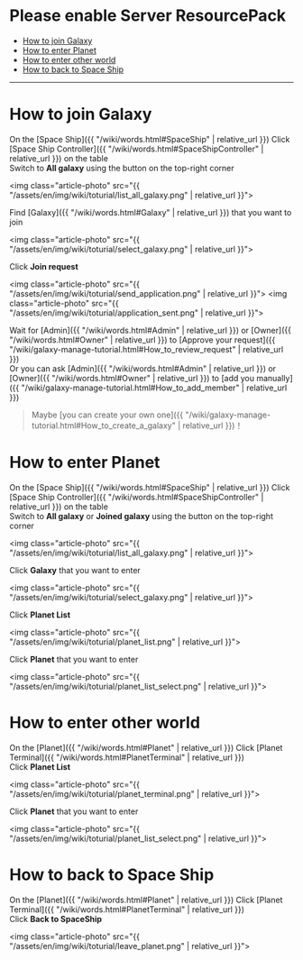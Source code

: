 # Please enable Server ResourcePack

- [How to join Galaxy](#How_to_join_Galaxy)
- [How to enter Planet](#How_to_enter_Planet)
- [How to enter other world](#How_to_enter_other_world)
- [How to back to Space Ship](#How_to_back_to_Space_Ship)
  
---

<a name="How_to_join_Galaxy">

# How to join Galaxy

On the [Space Ship]({{ "/wiki/words.html#SpaceShip" | relative_url }}) Click [Space Ship Controller]({{ "/wiki/words.html#SpaceShipController" | relative_url }}) on the table  
Switch to **All galaxy** using the button on the top-right corner

<img class="article-photo" src="{{ "/assets/en/img/wiki/toturial/list_all_galaxy.png" | relative_url }}">

Find [Galaxy]({{ "/wiki/words.html#Galaxy" | relative_url }}) that you want to join  

<img class="article-photo" src="{{ "/assets/en/img/wiki/toturial/select_galaxy.png" | relative_url }}">

Click **Join request**

<img class="article-photo" src="{{ "/assets/en/img/wiki/toturial/send_application.png" | relative_url }}">
<img class="article-photo" src="{{ "/assets/en/img/wiki/toturial/application_sent.png" | relative_url }}">

Wait for [Admin]({{ "/wiki/words.html#Admin" | relative_url }}) or [Owner]({{ "/wiki/words.html#Owner" | relative_url }}) to [Approve your request]({{ "/wiki/galaxy-manage-tutorial.html#How_to_review_request" | relative_url }})  
Or you can ask [Admin]({{ "/wiki/words.html#Admin" | relative_url }}) or [Owner]({{ "/wiki/words.html#Owner" | relative_url }}) to [add you manually]({{ "/wiki/galaxy-manage-tutorial.html#How_to_add_member" | relative_url }})

> Maybe [you can create your own one]({{ "/wiki/galaxy-manage-tutorial.html#How_to_create_a_galaxy" | relative_url }})！

<a name="How_to_enter_Planet">

# How to enter Planet

On the [Space Ship]({{ "/wiki/words.html#SpaceShip" | relative_url }}) Click [Space Ship Controller]({{ "/wiki/words.html#SpaceShipController" | relative_url }}) on the table  
Switch to **All galaxy** or **Joined galaxy** using the button on the top-right corner

<img class="article-photo" src="{{ "/assets/en/img/wiki/toturial/list_all_galaxy.png" | relative_url }}">

Click **Galaxy** that you want to enter

<img class="article-photo" src="{{ "/assets/en/img/wiki/toturial/select_galaxy.png" | relative_url }}">
  
Click **Planet List**

<img class="article-photo" src="{{ "/assets/en/img/wiki/toturial/planet_list.png" | relative_url }}">

Click **Planet** that you want to enter

<img class="article-photo" src="{{ "/assets/en/img/wiki/toturial/planet_list_select.png" | relative_url }}">

<a name="How_to_enter_other_world">

# How to enter other world

On the [Planet]({{ "/wiki/words.html#Planet" | relative_url }}) Click [Planet Terminal]({{ "/wiki/words.html#PlanetTerminal" | relative_url }})  
Click **Planet List**

<img class="article-photo" src="{{ "/assets/en/img/wiki/toturial/planet_terminal.png" | relative_url }}">

Click **Planet** that you want to enter

<img class="article-photo" src="{{ "/assets/en/img/wiki/toturial/planet_list_select.png" | relative_url }}">

<a name="How_to_back_to_Space_Ship">

# How to back to Space Ship

On the [Planet]({{ "/wiki/words.html#Planet" | relative_url }}) Click [Planet Terminal]({{ "/wiki/words.html#PlanetTerminal" | relative_url }})  
Click **Back to SpaceShip**

<img class="article-photo" src="{{ "/assets/en/img/wiki/toturial/leave_planet.png" | relative_url }}">
